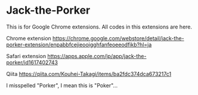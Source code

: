 # Jack-the-Porker
This is for Google Chrome extensions.
All codes in this extensions are here.

Chrome extension
https://chrome.google.com/webstore/detail/jack-the-porker-extension/enpabbfcejieooigghfanfeoeeodfikb?hl=ja

Safari extension
https://apps.apple.com/jp/app/jack-the-porker/id1617402743

Qiita
https://qiita.com/Kouhei-Takagi/items/ba2fdc374dca673217c1

I misspelled "Porker", I mean this is "Poker"... 

